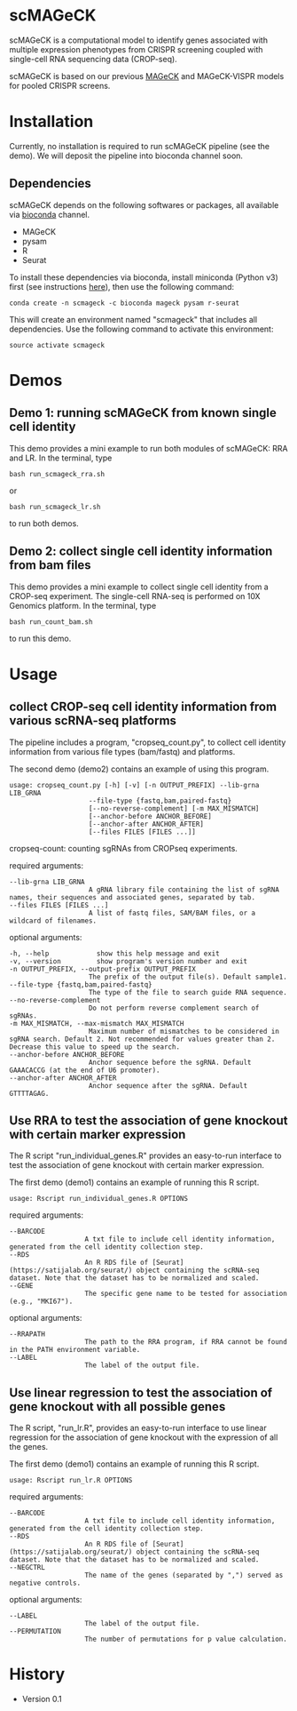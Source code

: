 # scMAGeCK

scMAGeCK is a computational model to identify genes associated with multiple expression phenotypes from CRISPR screening coupled with single-cell RNA sequencing data (CROP-seq).

scMAGeCK is based on our previous [MAGeCK](http://mageck.sourceforge.net) and MAGeCK-VISPR models for pooled CRISPR screens.

# Installation

Currently, no installation is required to run scMAGeCK pipeline (see the demo). We will deposit the pipeline into bioconda channel soon.

## Dependencies 

scMAGeCK depends on the following softwares or packages, all available via [bioconda](https://bioconda.github.io/) channel.

* MAGeCK
* pysam
* R 
* Seurat

To install these dependencies via bioconda, install miniconda (Python v3) first (see instructions [here](https://docs.conda.io/en/latest/miniconda.html)), then use the following command:

    conda create -n scmageck -c bioconda mageck pysam r-seurat
    
This will create an environment named "scmageck" that includes all dependencies. Use the following command to activate this environment:

    source activate scmageck



# Demos

## Demo 1: running scMAGeCK from known single cell identity

This demo provides a mini example to run both modules of scMAGeCK: RRA and LR. 
In the terminal, type

    bash run_scmageck_rra.sh   

or

    bash run_scmageck_lr.sh

to run both demos.

## Demo 2: collect single cell identity information from bam files

This demo provides a mini example to collect single cell identity from a CROP-seq experiment. The single-cell RNA-seq is performed on 10X Genomics platform.
In the terminal, type

    bash run_count_bam.sh

to run this demo.

# Usage


## collect CROP-seq cell identity information from various scRNA-seq platforms 

The pipeline includes a program, "cropseq_count.py", to collect cell identity information from various file types (bam/fastq) and platforms.

The second demo (demo2) contains an example of using this program.

    usage: cropseq_count.py [-h] [-v] [-n OUTPUT_PREFIX] --lib-grna LIB_GRNA
                        --file-type {fastq,bam,paired-fastq}
                        [--no-reverse-complement] [-m MAX_MISMATCH]
                        [--anchor-before ANCHOR_BEFORE]
                        [--anchor-after ANCHOR_AFTER]
                        [--files FILES [FILES ...]]

cropseq-count: counting sgRNAs from CROPseq experiments.

required arguments:

    --lib-grna LIB_GRNA   
                        A gRNA library file containing the list of sgRNA names, their sequences and associated genes, separated by tab.
    --files FILES [FILES ...]
                        A list of fastq files, SAM/BAM files, or a wildcard of filenames.

optional arguments:

    -h, --help            show this help message and exit
    -v, --version         show program's version number and exit
    -n OUTPUT_PREFIX, --output-prefix OUTPUT_PREFIX
                        The prefix of the output file(s). Default sample1.
    --file-type {fastq,bam,paired-fastq}
                        The type of the file to search guide RNA sequence.
    --no-reverse-complement
                        Do not perform reverse complement search of sgRNAs.
    -m MAX_MISMATCH, --max-mismatch MAX_MISMATCH
                        Maximum number of mismatches to be considered in sgRNA search. Default 2. Not recommended for values greater than 2. Decrease this value to speed up the search.
    --anchor-before ANCHOR_BEFORE
                        Anchor sequence before the sgRNA. Default GAAACACCG (at the end of U6 promoter).
    --anchor-after ANCHOR_AFTER
                        Anchor sequence after the sgRNA. Default GTTTTAGAG.


## Use RRA to test the association of gene knockout with certain marker expression

The R script "run_individual_genes.R"  provides an easy-to-run interface to test the association of gene knockout with certain marker expression.

The first demo (demo1) contains an example of running this R script.

    usage: Rscript run_individual_genes.R OPTIONS

required arguments: 

    --BARCODE
                       A txt file to include cell identity information, generated from the cell identity collection step. 
    --RDS
                       An R RDS file of [Seurat](https://satijalab.org/seurat/) object containing the scRNA-seq dataset. Note that the dataset has to be normalized and scaled.
    --GENE
                       The specific gene name to be tested for association (e.g., "MKI67").

optional arguments:

    --RRAPATH
                       The path to the RRA program, if RRA cannot be found in the PATH environment variable.
    --LABEL
                       The label of the output file.



## Use linear regression to test the association of gene knockout with all possible genes

The R script, "run_lr.R", provides an easy-to-run interface to use linear regression for the association of gene knockout with the expression of all the genes.

The first demo (demo1) contains an example of running this R script.

    usage: Rscript run_lr.R OPTIONS

required arguments: 

    --BARCODE
                       A txt file to include cell identity information, generated from the cell identity collection step. 
    --RDS
                       An R RDS file of [Seurat](https://satijalab.org/seurat/) object containing the scRNA-seq dataset. Note that the dataset has to be normalized and scaled.
    --NEGCTRL
                       The name of the genes (separated by ",") served as negative controls.

optional arguments:

    --LABEL
                       The label of the output file.
    --PERMUTATION
                       The number of permutations for p value calculation.



# History

* Version 0.1


